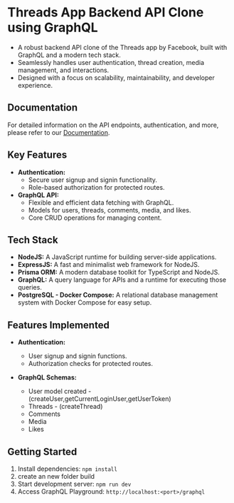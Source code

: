 # Threads App Backend API Clone using GraphQL

- A robust backend API clone of the Threads app by Facebook, built with GraphQL and a modern tech stack.
- Seamlessly handles user authentication, thread creation, media management, and interactions.
- Designed with a focus on scalability, maintainability, and developer experience.

## Documentation

For detailed information on the API endpoints, authentication, and more, please refer to our [Documentation](https://siddanth-reddy.notion.site/Thread-s-app-backend-clone-graphql-abd8ab2f40054fdfa8c79e9b90cb8e77?pvs=74).
## Key Features

- **Authentication:**
   - Secure user signup and signin functionality.
   - Role-based authorization for protected routes.
- **GraphQL API:**
   - Flexible and efficient data fetching with GraphQL.
   - Models for users, threads, comments, media, and likes.
   - Core CRUD operations for managing content.

## Tech Stack

- **NodeJS:** A JavaScript runtime for building server-side applications.
- **ExpressJS:** A fast and minimalist web framework for NodeJS.
- **Prisma ORM:** A modern database toolkit for TypeScript and NodeJS.
- **GraphQL:** A query language for APIs and a runtime for executing those queries.
- **PostgreSQL - Docker Compose:** A relational database management system with Docker Compose for easy setup.

## Features Implemented

- **Authentication:**
  - User signup and signin functions.
  - Authorization checks for protected routes.

- **GraphQL Schemas:**
  - User model created - (createUser,getCurrentLoginUser,getUserToken)
  - Threads - (createThread)
  - Comments
  - Media
  - Likes

## Getting Started

1. Install dependencies: `npm install`
2. create an new folder build
3. Start development server: `npm run dev`
4. Access GraphQL Playground: `http://localhost:<port>/graphql`
